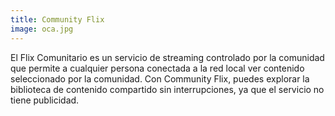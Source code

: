 ```yaml
---
title: Community Flix
image: oca.jpg
---
```


El Flix Comunitario es un servicio de streaming controlado por la comunidad que permite a cualquier persona conectada a la red local ver contenido seleccionado por la comunidad. Con Community Flix, puedes explorar la biblioteca de contenido compartido sin interrupciones, ya que el servicio no tiene publicidad.

<app-button :color="true" :nomargin="true" localurl=":8090" text="Empezar"></app-button>
